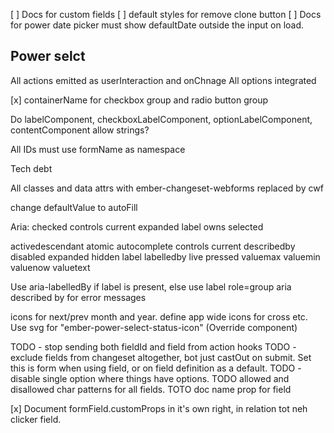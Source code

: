 [ ] Docs for custom fields
[ ] default styles for remove clone button
[ ] Docs for power date picker must show defaultDate outside the input on load.

## Power selct

All actions emitted as userInteraction and onChnage
All options integrated

[x] containerName for checkbox group and radio button group

Do labelComponent, checkboxLabelComponent, optionLabelComponent, contentComponent allow strings?

All IDs must use formName as namespace

Tech debt

All classes and data attrs with ember-changeset-webforms replaced by cwf

change defaultValue to autoFill

Aria:
checked
controls
current
expanded
label
owns
selected

activedescendant
atomic
autocomplete
controls
current
describedby
disabled
expanded
hidden
label
labelledby
live
pressed
valuemax
valuemin
valuenow
valuetext

Use aria-labelledBy if label is present, else use label
role=group
aria described by for error messages

icons for next/prev month and year.
define app wide icons for cross etc.
Use svg for "ember-power-select-status-icon" (Override component)

TODO - stop sending both fieldId and field from action hooks
TODO - exclude fields from changeset altogether, bot just castOut on submit. Set this is form when using field, or on field definition as a default.
TODO - disable single option where things have options.
TODO allowed and disallowed char patterns for all fields.
TOTO doc name prop for field

[x] Document formField.customProps in it's own right, in relation tot neh clicker field.
